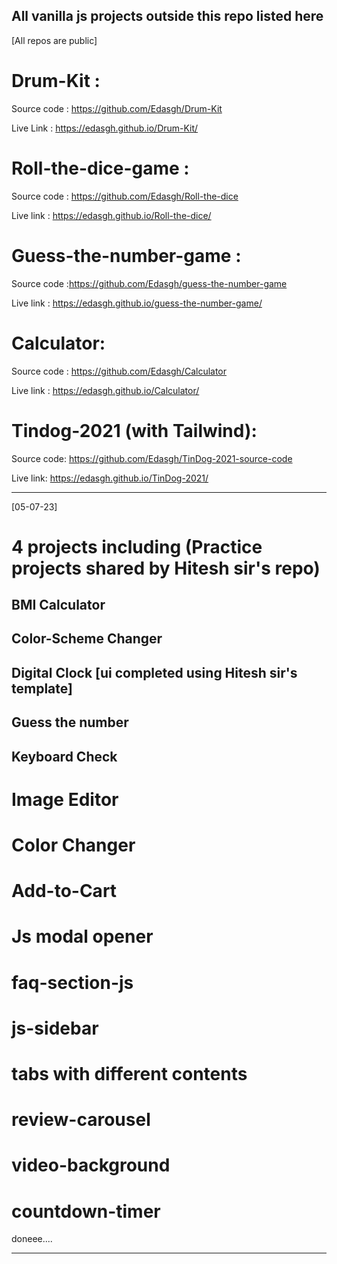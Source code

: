 ## All vanilla js projects outside this repo listed here  
[All repos are public]
 

 # Drum-Kit :
  Source code : https://github.com/Edasgh/Drum-Kit

  Live Link : https://edasgh.github.io/Drum-Kit/

  # Roll-the-dice-game : 
  Source code : https://github.com/Edasgh/Roll-the-dice

  Live link :  https://edasgh.github.io/Roll-the-dice/

  # Guess-the-number-game : 
  Source code :https://github.com/Edasgh/guess-the-number-game

  Live link : https://edasgh.github.io/guess-the-number-game/

  # Calculator:
  Source code : https://github.com/Edasgh/Calculator

  Live link : https://edasgh.github.io/Calculator/

  # Tindog-2021 (with Tailwind): 
  Source code: https://github.com/Edasgh/TinDog-2021-source-code

  Live link: https://edasgh.github.io/TinDog-2021/

________________________________________________________________________

  [05-07-23]
 

  # 4 projects including  (Practice projects shared by Hitesh sir's repo)

  ## BMI Calculator 

  ## Color-Scheme Changer 

  ## Digital Clock [ui completed using Hitesh sir's template]

  ## Guess the number

  ## Keyboard Check 

  # Image Editor

  # Color Changer

  # Add-to-Cart

  # Js modal opener
  
  # faq-section-js
  
  # js-sidebar
  
  # tabs with different contents

  # review-carousel

  # video-background

  # countdown-timer

  doneee....


___________________________________________________________________________________________







  

